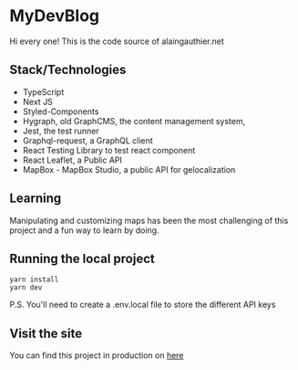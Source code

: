# MyDevBlog

Hi every one! This is the code source of alaingauthier.net

## Stack/Technologies
- TypeScript
- Next JS
- Styled-Components
- Hygraph, old GraphCMS, the content management system,
- Jest, the test runner
- Graphql-request, a GraphQL client
- React Testing Library to test react component
- React Leaflet, a Public API
- MapBox - MapBox Studio, a public API for gelocalization

## Learning

Manipulating and customizing maps has been the most challenging of this project and a fun way to learn by doing.

## Running the local project

```
yarn install
yarn dev

```

P.S. You'll need to create a .env.local file to store the different API keys

## Visit the site

You can find this project in production on [here](https://www.alaingauthier.net/)

